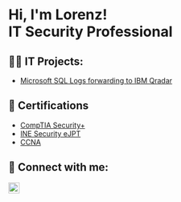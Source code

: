 <h1>Hi, I'm Lorenz! <br/>IT Security Professional</a></h1>

<h2>👨‍💻 IT Projects:</h2>

  - [Microsoft SQL Logs forwarding to IBM Qradar](https://github.com/lorenztechspace/MsSqlLogsToQradar)

<h2>📄 Certifications</h2>

- [CompTIA Security+](https://i.imgur.com/JM0c6C9.png)
- [INE Security eJPT](https://i.imgur.com/WmdynyV.png)
- [CCNA](https://i.imgur.com/EvEFyMg.png)

<h2> 🤳 Connect with me:</h2>

[<img align="left" alt="Lorenz Sanchez | LinkedIn" width="22px" src="https://cdn.jsdelivr.net/npm/simple-icons@v3/icons/linkedin.svg" />][linkedin]

[linkedin]: https://www.linkedin.com/in/lorenz-jeremiah-sanchez

<!--
**lorenztechspace/lorenztechspace** is a ✨ _special_ ✨ repository because its `README.md` (this file) appears on your GitHub profile.

Here are some ideas to get you started:

- 🔭 I’m currently working on ...
- 🌱 I’m currently learning ...
- 👯 I’m looking to collaborate on ...
- 🤔 I’m looking for help with ...
- 💬 Ask me about ...
- 📫 How to reach me: ...
- 😄 Pronouns: ...
- ⚡ Fun fact: ...
-->
